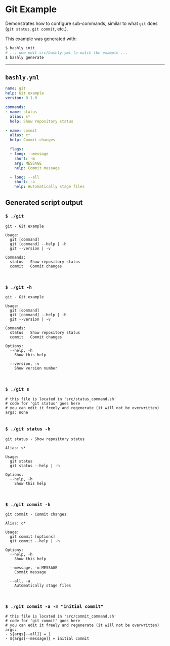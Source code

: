 # Git Example

Demonstrates how to configure sub-commands, similar to what `git` does
(`git status`, `git commit`, etc.).

This example was generated with:

```bash
$ bashly init
# ... now edit src/bashly.yml to match the example ...
$ bashly generate
```

-----

## `bashly.yml`

```yaml
name: git
help: Git example
version: 0.1.0

commands:
- name: status
  alias: s*
  help: Show repository status

- name: commit
  alias: c*
  help: Commit changes

  flags:
  - long: --message
    short: -m
    arg: MESSAGE
    help: Commit message

  - long: --all
    short: -a
    help: Automatically stage files
```



## Generated script output

### `$ ./git`

```shell
git - Git example

Usage:
  git [command]
  git [command] --help | -h
  git --version | -v

Commands:
  status   Show repository status
  commit   Commit changes



```

### `$ ./git -h`

```shell
git - Git example

Usage:
  git [command]
  git [command] --help | -h
  git --version | -v

Commands:
  status   Show repository status
  commit   Commit changes

Options:
  --help, -h
    Show this help

  --version, -v
    Show version number



```

### `$ ./git s`

```shell
# this file is located in 'src/status_command.sh'
# code for 'git status' goes here
# you can edit it freely and regenerate (it will not be overwritten)
args: none


```

### `$ ./git status -h`

```shell
git status - Show repository status

Alias: s*

Usage:
  git status
  git status --help | -h

Options:
  --help, -h
    Show this help



```

### `$ ./git commit -h`

```shell
git commit - Commit changes

Alias: c*

Usage:
  git commit [options]
  git commit --help | -h

Options:
  --help, -h
    Show this help

  --message, -m MESSAGE
    Commit message

  --all, -a
    Automatically stage files



```

### `$ ./git commit -a -m "initial commit"`

```shell
# this file is located in 'src/commit_command.sh'
# code for 'git commit' goes here
# you can edit it freely and regenerate (it will not be overwritten)
args:
- ${args[--all]} = 1
- ${args[--message]} = initial commit


```




